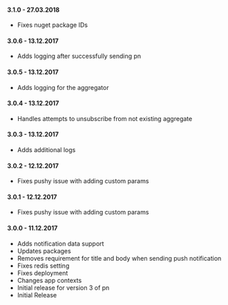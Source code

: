 #### 3.1.0 - 27.03.2018
* Fixes nuget package IDs

#### 3.0.6 - 13.12.2017
* Adds logging after successfully sending pn

#### 3.0.5 - 13.12.2017
* Adds logging for the aggregator

#### 3.0.4 - 13.12.2017
* Handles attempts to unsubscribe from not existing aggregate

#### 3.0.3 - 13.12.2017
* Adds additional logs

#### 3.0.2 - 12.12.2017
* Fixes pushy issue with adding custom params

#### 3.0.1 - 12.12.2017
* Fixes pushy issue with adding custom params

#### 3.0.0 - 11.12.2017
* Adds notification data support
* Updates packages
* Removes requirement for title and body when sending push notification
* Fixes redis setting
* Fixes deployment
* Changes app contexts
* Initial release for version 3 of pn
* Initial Release
